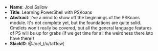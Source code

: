 * **Name**: Joel Sallow
* **Title**: Learning PowerShell with PSKoans
* **Abstract**: I've a mind to show off the beginnings of the PSKoans module. It's not complete yet, but the foundations are quite solid. Cmdlets won't really be covered, but all the general language features of PS will be up for grabs (if we get time for all the weirdness there isto have there!)
* **SlackID**: @Joel_(/u/ta11ow)
